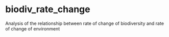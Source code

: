 # biodiv_rate_change
Analysis of the relationship between rate of change of biodiversity and rate of change of environment
